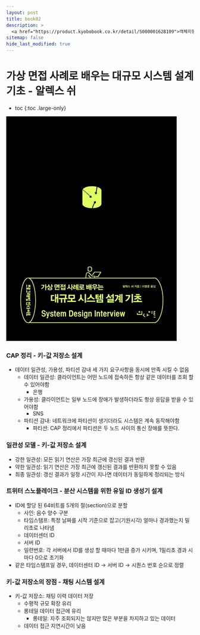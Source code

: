```yaml
---
layout: post
title: book02
description: >
  <a href="https://product.kyobobook.co.kr/detail/S000001628109">객체지향의 사실과 오해</a><br>
sitemap: false
hide_last_modified: true
---
```

# 가상 면접 사례로 배우는 대규모 시스템 설계 기초 - 알렉스 쉬

* toc
{:toc .large-only}


![](/assets/img/book/2.PNG)

### CAP 정리 - 키-값 저장소 설계

- 데이터 일관성, 가용성, 파티션 감내 세 가지 요구사항을 동시에 만족 시킬 수 없음
    - 데이터 일관성: 클라이언트는 어떤 노드에 접속하든 항상 같은 데이터를 조회 할 수 있어야함
        - 은행
    - 가용성: 클라이언트는 일부 노드에 장애가 발생하더라도 항상 응답을 받을 수 있어야함
        - SNS
    - 파티션 감내: 네트워크에 파티션이 생기더라도 시스템은 계속 동작해야함  
      - 파티션:  CAP 정리에서 파티션은 두 노드 사이의 통신 장애를 뜻한다.

### 일관성 모델 - 키-값 저장소 설계
- 강한 일관성: 모든 읽기 연산은 가장 최근에 갱신된 결과 반환
- 약한 일관성: 읽기 연산은 가장 최근에 갱신된 결과를 반환하지 못할 수 있음
- 최종 일관성: 갱신 결과가 일정 시간이 지나면 데이터가 동일하게 정리되는 방식

### 트위터 스노플레이크 - 분산 시스템을 위한 유일 ID 생성기 설계
- ID에 할당 된 64비트를 5개의 절(section)으로 분할
    - 사인: 음수 양수 구분
    - 타임스탬프: 특정 날짜를 시작 기준으로 잡고(기원시각) 얼마나 경과했는지 밀리초로 나타냄
    - 데이터센터 ID
    - 서버 ID
    - 일련번호: 각 서버에서 ID를 생성 할 때마다 1만큼 증가 시키며, 1밀리초 경과 시마다 0으로 초기화
- 같은 타임스탬프일 경우, 데이터센터 ID → 서버 ID → 시퀀스 번호 순으로 정렬

### 키-값 저장소의 장점 - 채팅 시스템 설계

- 키-값 저장소: 채팅 이력 데이터 저장
    - 수평적 규모 확장 유리
    - 롱테일 데이터 접근에 유리
      - 롱테일: 자주 조회되지는 않지만 많은 부분을 차지하고 있는 데이터
    - 데이터 접근 지연시간이 낮음